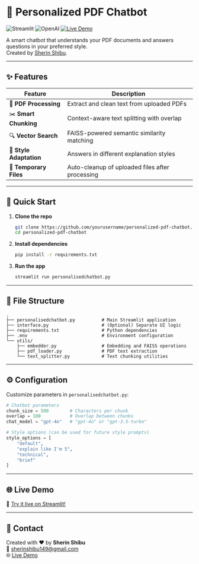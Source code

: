 # 📄 Personalized PDF Chatbot

![Streamlit](https://img.shields.io/badge/Streamlit-FF4B4B?style=for-the-badge&logo=Streamlit&logoColor=white)
![OpenAI](https://img.shields.io/badge/OpenAI-412991?style=for-the-badge&logo=OpenAI&logoColor=white)
[![Live Demo](https://img.shields.io/badge/Live_Demo-12pdfchatbot.streamlit.app-2ea44f?style=for-the-badge)](https://12pdfchatbot.streamlit.app/)

A smart chatbot that understands your PDF documents and answers questions in your preferred style.  
Created by [Sherin Shibu](mailto:sherinshibu149@gmail.com).

---

## ✨ Features

| Feature            | Description                                      |
|--------------------|--------------------------------------------------|
| 📄 **PDF Processing**   | Extract and clean text from uploaded PDFs         |
| ✂️ **Smart Chunking**   | Context-aware text splitting with overlap         |
| 🔍 **Vector Search**    | FAISS-powered semantic similarity matching        |
| 🧠 **Style Adaptation** | Answers in different explanation styles           |
| 🧹 **Temporary Files**  | Auto-cleanup of uploaded files after processing   |

---

## 🚀 Quick Start

1. **Clone the repo**
   ```bash
   git clone https://github.com/yourusername/personalized-pdf-chatbot.git
   cd personalized-pdf-chatbot
   ```

2. **Install dependencies**
   ```bash
   pip install -r requirements.txt
   ```

4. **Run the app**
   ```bash
   streamlit run personalisedchatbot.py
   ```

---

## 📂 File Structure

```
.
├── personalisedchatbot.py          # Main Streamlit application
├── interface.py                    # (Optional) Separate UI logic
├── requirements.txt                # Python dependencies
├── .env                            # Environment configuration
└── utils/
    ├── embedder.py                 # Embedding and FAISS operations
    ├── pdf_loader.py               # PDF text extraction
    └── text_splitter.py            # Text chunking utilities
```

---

## ⚙️ Configuration

Customize parameters in `personalisedchatbot.py`:

```python
# Chatbot parameters
chunk_size = 500        # Characters per chunk
overlap = 100           # Overlap between chunks
chat_model = "gpt-4o"   # "gpt-4o" or "gpt-3.5-turbo"

# Style options (can be used for future style prompts)
style_options = [
    "default", 
    "explain like I'm 5",
    "technical",
    "brief"
]
```

---

## 🌐 Live Demo

🚀 [Try it live on Streamlit!](https://12pdfchatbot.streamlit.app/)

---

## 📧 Contact

Created with ❤️ by **Sherin Shibu**  
📩 [sherinshibu149@gmail.com](mailto:sherinshibu149@gmail.com)  
🌐 [Live Demo](https://12pdfchatbot.streamlit.app/)
```